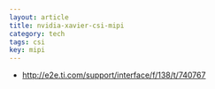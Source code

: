 ```yaml
---
layout: article
title: nvidia-xavier-csi-mipi
category: tech
tags: csi
key: mipi
---
```

* http://e2e.ti.com/support/interface/f/138/t/740767
